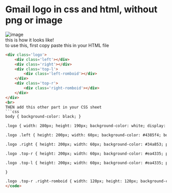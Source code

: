 # Gmail logo in css and html, without png or image
![image](https://github.com/saofi10/gmail-logo-css/assets/129125993/161022f9-83d5-4342-9654-fd6130624b43)<br>
this is how it looks like!<Br>
to use this, first copy paste this in your HTML file

```html
<div class='logo'>
    <div class='left'></div>
    <div class='right'></div>
    <div class='top-l'>
        <div class='left-romboid'></div>
    </div>
    <div class='top-r'>
        <div class='right-romboid'></div>
    </div>
</div>
<br>
THEN add this other part in your CSS sheet
```css
body { background-color: black; }

.logo { width: 280px; height: 190px; background-color: white; display: flex; margin-left: 2rem; margin-top: 2rem; border-radius: 25px; overflow: hidden; position: relative; }

.logo .left { height: 200px; width: 60px; background-color: #4385f4; border-top-right-radius: 50%; }

.logo .right { height: 200px; width: 60px; background-color: #34a853; position: absolute; top: 0; right: 0; border-top-left-radius: 50%; }

.logo .top-r { height: 200px; width: 60px; background-color: #ea4335; position: absolute; top: -30px; transform: rotate(-130deg); right: 52px; display: flex; overflow: hidden; }

.logo .top-l { height: 200px; width: 60px; background-color: #ea4335; position: absolute; top: -30px; transform: rotate(130deg); left: 52px; display: flex; overflow: hidden;

}

.logo .top-r .right-romboid { width: 120px; height: 120px; background-color: #fbbc05; transform: rotate(130deg); position: relative; top: 100px; left: -10px; } .logo .top-l .left-romboid { width: 120px; height: 120px; background-color: #bb001b; transform: rotate(50deg); position: relative; top: 100px; left: 9px; }
</code>
